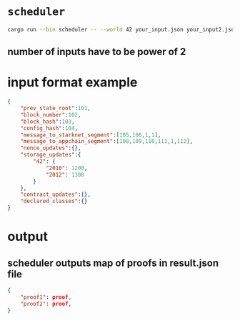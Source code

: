 # `scheduler`

```sh
cargo run --bin scheduler -- --world 42 your_input.json your_input2.json ... your_input2^n
```
## number of inputs have to be power of 2
# input format example

```json
{
    "prev_state_root":101, 
    "block_number":102, 
    "block_hash":103, 
    "config_hash":104, 
    "message_to_starknet_segment":[105,106,1,1], 
    "message_to_appchain_segment":[108,109,110,111,1,112],
    "nonce_updates":{},
    "storage_updates":{
        "42": {
            "2010": 1200,
            "2012": 1300
        }
    },
    "contract_updates":{},
    "declared_classes":{}
}
```

# output
## scheduler outputs map of proofs in result.json file 
```json
{
    "proof1": proof,
    "proof2": proof,
}
```